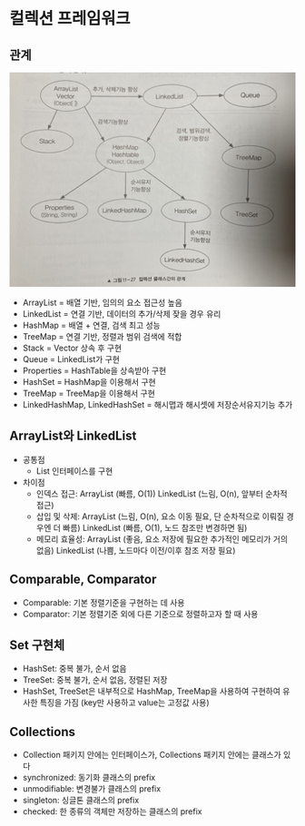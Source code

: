 # 컬렉션 프레임워크

## 관계
![관계](../images/java_collections.jpg)
- ArrayList = 배열 기반, 임의의 요소 접근성 높음
- LinkedList = 연결 기반, 데이터의 추가/삭제 잦을 경우 유리
- HashMap = 배열 + 연결, 검색 최고 성능
- TreeMap = 연결 기반, 정렬과 범위 검색에 적합
- Stack = Vector 상속 후 구현
- Queue = LinkedList가 구현
- Properties = HashTable을 상속받아 구현
- HashSet = HashMap을 이용해서 구현
- TreeMap = TreeMap을 이용해서 구현
- LinkedHashMap, LinkedHashSet = 해시맵과 해시셋에 저장순서유지기능 추가

## ArrayList와 LinkedList
- 공통점
    * List 인터페이스를 구현
- 차이점
    * 인덱스 접근: ArrayList (빠름, O(1)) LinkedList (느림, O(n), 앞부터 순차적 접근)
    * 삽입 및 삭제: ArrayList (느림, O(n), 요소 이동 필요, 단 순차적으로 이뤄질 경우엔 더 빠름) LinkedList (빠름, O(1), 노드 참조만 변경하면 됨)
    * 메모리 효율성: ArrayList (좋음, 요소 저장에 필요한 추가적인 메모리가 거의 없음) LinkedList (나쁨, 노드마다 이전/이후 참조 저장 필요)

## Comparable, Comparator
- Comparable: 기본 정렬기준을 구현하는 데 사용
- Comparator: 기본 정렬기준 외에 다른 기준으로 정렬하고자 할 때 사용

## Set 구현체
- HashSet: 중복 불가, 순서 없음
- TreeSet: 중복 불가, 순서 없음, 정렬된 저장
- HashSet, TreeSet은 내부적으로 HashMap, TreeMap을 사용하여 구현하여 유사한 특징을 가짐 (key만 사용하고 value는 고정값 사용)

## Collections
- Collection 패키지 안에는 인터페이스가, Collections 패키지 안에는 클래스가 있다
- synchronized: 동기화 클래스의 prefix
- unmodifiable: 변경불가 클래스의 prefix
- singleton: 싱글톤 클래스의 prefix
- checked: 한 종류의 객체만 저장하는 클래스의 prefix